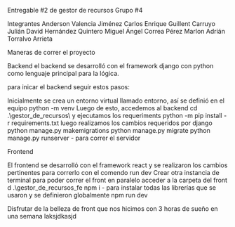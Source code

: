 Entregable #2 de gestor de recursos Grupo #4

Integrantes
Anderson Valencia Jiménez
Carlos Enrique Guillent Carruyo
Julián David Hernández Quintero
Miguel Ángel Correa Pérez
Marlon Adrián Torralvo Arrieta

Maneras de correr el proyecto

Backend
el backend se desarrolló con el framework django con python como lenguaje principal para la lógica.

para inicar el backend seguir estos pasos:

Inicialmente se crea un entorno virtual llamado entorno, así se definió en el equipo 
python -m venv
Luego de esto, accedemos al backend
cd .\gestor_de_recursos\ y ejecutamos los requeriments 
python -m pip install -r requirements.txt
luego realizamos los cambios requeridos por django
python manage.py makemigrations
python manage.py migrate
python manage.py runserver - para correr el servidor

Frontend 

El frontend se desarrolló con el framework react y se realizaron los cambios pertinentes para correrlo con el comendo run dev
Crear otra instancia de terminal para poder correr el front en paralelo
acceder a la carpeta del front
d .\gestor_de_recursos_fe
npm i - para instalar todas las librerías que se usaron y se definieron globalmente
npm run dev

Disfrutar de la belleza de front que nos hicimos con 3 horas de sueño en una semana laksjdkasjd
